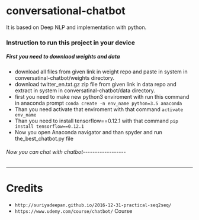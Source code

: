 # conversational-chatbot

It is based on Deep NLP and implementation with python. 

### Instruction to run this project in your device 
##### First you need to downlaod weights and data
  - download all files from given link in weight repo and paste in system in conversatinal-chatbot/weights directory.
  - download twitter_en.txt.gz zip file from given link in data repo and extract in system in conversatinal-chatbot/data directory.
- first you need to make new python3 enviroment with run this command in anaconda prompt
`conda create -n env_name python=3.5 anaconda`
- Than you need activate that enviroment with that command
`activate env_name`
- Than you need to install tensorflow==0.12.1 with that command
`pip install tensorflow==0.12.1`
- Now you open Anaconda navigator and than spyder and run the_best_chatbot.py file

###### Now you can chat with chatbot------------------

-------------------------------------------------------------------------------------------------------------------------------------------------------------

# Credits
- `http://suriyadeepan.github.io/2016-12-31-practical-seq2seq/` 
- `https://www.udemy.com/course/chatbot/` Course
